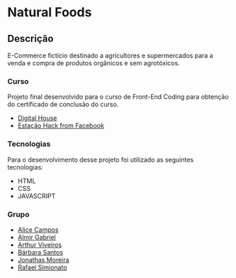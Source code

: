 # Natural Foods

## Descrição
E-Commerce fictício destinado a agricultores e supermercados para a venda e compra de produtos orgânicos e sem agrotóxicos. 

### Curso
Projeto final desenvolvido para o curso de Front-End Coding para obtenção do certificado de conclusão do curso.

- [Digital House](https://www.digitalhouse.com/br/)
- [Estação Hack from Facebook](https://estacaohack.fb.com/)

### Tecnologias
Para o desenvolvimento desse projeto foi utilizado as seguintes tecnologias:

- HTML
- CSS
- JAVASCRIPT

### Grupo
- [Alice Campos](https://github.com/a-campos)
- [Almir Gabriel](https://github.com/AlmirGX)
- [Arthur Viveiros](https://github.com/tato751)
- [Bárbara Santos](https://github.com/barreis)
- [Jonathas Moreira](https://github.com/JonathasLopes)
- [Rafael Simionato](https://github.com/rafaasimi)



